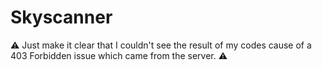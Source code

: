 # Skyscanner

:warning: Just make it clear that I couldn't see the result of my codes cause of a 403 Forbidden issue which came from the server. :warning:
